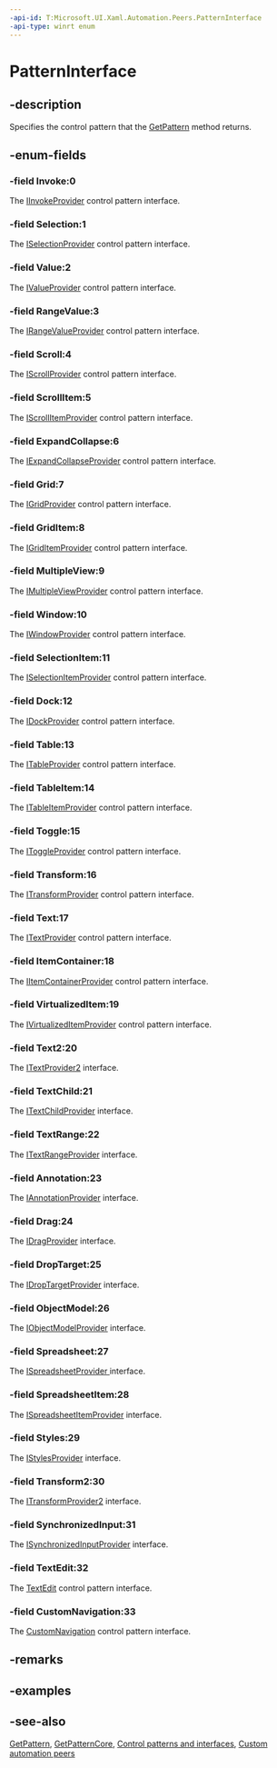 ```yaml
---
-api-id: T:Microsoft.UI.Xaml.Automation.Peers.PatternInterface
-api-type: winrt enum
---
```


<!-- Enumeration syntax
public enum Windows.UI.Xaml.Automation.Peers.PatternInterface : int
-->

# PatternInterface

## -description
Specifies the control pattern that the [GetPattern](automationpeer_getpattern_1700082720.md) method returns.

## -enum-fields
### -field Invoke:0
The [IInvokeProvider](../microsoft.ui.xaml.automation.provider/iinvokeprovider.md) control pattern interface.

### -field Selection:1
The [ISelectionProvider](../microsoft.ui.xaml.automation.provider/iselectionprovider.md) control pattern interface.

### -field Value:2
The [IValueProvider](../microsoft.ui.xaml.automation.provider/ivalueprovider.md) control pattern interface.

### -field RangeValue:3
The [IRangeValueProvider](../microsoft.ui.xaml.automation.provider/irangevalueprovider.md) control pattern interface.

### -field Scroll:4
The [IScrollProvider](../microsoft.ui.xaml.automation.provider/iscrollprovider.md) control pattern interface.

### -field ScrollItem:5
The [IScrollItemProvider](../microsoft.ui.xaml.automation.provider/iscrollitemprovider.md) control pattern interface.

### -field ExpandCollapse:6
The [IExpandCollapseProvider](../microsoft.ui.xaml.automation.provider/iexpandcollapseprovider.md) control pattern interface.

### -field Grid:7
The [IGridProvider](../microsoft.ui.xaml.automation.provider/igridprovider.md) control pattern interface.

### -field GridItem:8
The [IGridItemProvider](../microsoft.ui.xaml.automation.provider/igriditemprovider.md) control pattern interface.

### -field MultipleView:9
The [IMultipleViewProvider](../microsoft.ui.xaml.automation.provider/imultipleviewprovider.md) control pattern interface.

### -field Window:10
The [IWindowProvider](../microsoft.ui.xaml.automation.provider/iwindowprovider.md) control pattern interface.

### -field SelectionItem:11
The [ISelectionItemProvider](../microsoft.ui.xaml.automation.provider/iselectionitemprovider.md) control pattern interface.

### -field Dock:12
The [IDockProvider](../microsoft.ui.xaml.automation.provider/idockprovider.md) control pattern interface.

### -field Table:13
The [ITableProvider](../microsoft.ui.xaml.automation.provider/itableprovider.md) control pattern interface.

### -field TableItem:14
The [ITableItemProvider](../microsoft.ui.xaml.automation.provider/itableitemprovider.md) control pattern interface.

### -field Toggle:15
The [IToggleProvider](../microsoft.ui.xaml.automation.provider/itoggleprovider.md) control pattern interface.

### -field Transform:16
The [ITransformProvider](../microsoft.ui.xaml.automation.provider/itransformprovider.md) control pattern interface.

### -field Text:17
The [ITextProvider](../microsoft.ui.xaml.automation.provider/itextprovider.md) control pattern interface.

### -field ItemContainer:18
The [IItemContainerProvider](../microsoft.ui.xaml.automation.provider/iitemcontainerprovider.md) control pattern interface.

### -field VirtualizedItem:19
The [IVirtualizedItemProvider](../microsoft.ui.xaml.automation.provider/ivirtualizeditemprovider.md) control pattern interface.

### -field Text2:20
The [ITextProvider2](../microsoft.ui.xaml.automation.provider/itextprovider2.md) interface.

### -field TextChild:21
The [ITextChildProvider](../microsoft.ui.xaml.automation.provider/itextchildprovider.md) interface.

### -field TextRange:22
The [ITextRangeProvider](../microsoft.ui.xaml.automation.provider/itextrangeprovider.md) interface.

### -field Annotation:23
The [IAnnotationProvider](../microsoft.ui.xaml.automation.provider/iannotationprovider.md) interface.

### -field Drag:24
The [IDragProvider](../microsoft.ui.xaml.automation.provider/idragprovider.md) interface.

### -field DropTarget:25
The [IDropTargetProvider](../microsoft.ui.xaml.automation.provider/idroptargetprovider.md) interface.

### -field ObjectModel:26
The [IObjectModelProvider](../microsoft.ui.xaml.automation.provider/iobjectmodelprovider.md) interface.

### -field Spreadsheet:27
The [ISpreadsheetProvider ](../microsoft.ui.xaml.automation.provider/ispreadsheetprovider.md) interface.

### -field SpreadsheetItem:28
The [ISpreadsheetItemProvider](../microsoft.ui.xaml.automation.provider/ispreadsheetitemprovider.md) interface.

### -field Styles:29
The [IStylesProvider](../microsoft.ui.xaml.automation.provider/istylesprovider.md) interface.

### -field Transform2:30
The [ITransformProvider2](../microsoft.ui.xaml.automation.provider/itransformprovider2.md) interface.

### -field SynchronizedInput:31
The [ISynchronizedInputProvider](../microsoft.ui.xaml.automation.provider/isynchronizedinputprovider.md) interface.

### -field TextEdit:32
The [TextEdit](/windows/desktop/api/uiautomationcore/nn-uiautomationcore-itexteditprovider) control pattern interface.

### -field CustomNavigation:33
The [CustomNavigation](../microsoft.ui.xaml.automation.provider/icustomnavigationprovider.md) control pattern interface.

## -remarks

## -examples

## -see-also
[GetPattern](automationpeer_getpattern_1700082720.md), [GetPatternCore](automationpeer_getpatterncore_1496339248.md), [Control patterns and interfaces](/windows/uwp/accessibility/control-patterns-and-interfaces), [Custom automation peers](/windows/uwp/accessibility/custom-automation-peers)

